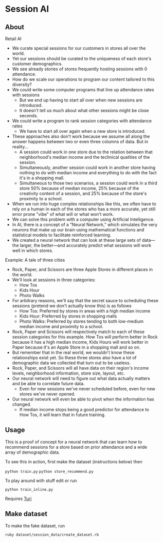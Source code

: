 # Session AI

## About

Retail AI

- We curate special sessions for our customers in stores all over the world.
- Yet our sessions should be curated to the uniqueness of each store's customer demographics.
- We see already stories of stores frequently hosting sessions with 0 attendance.
- How do we scale our operations to program our content tailored to this diversity?
- We could write some computer programs that line up attendance rates with sessions
    - But we end up having to start all over when new sessions are introduced.
    - It doesn't tell us much about what other sessions might be close seconds.
- We could write a program to rank session categories with attendance rates
    - We have to start all over again when a new store is introduced.
- These approaches also don't work because we assume all along the answer happens between two or even three columns of data. But in reality...
    - A session could work in one store due to the relation between that neighborhood's median income and the technical qualities of the session.
    - Simultaneously, another session could work in another store having nothing to do with median income and everything to do with the fact it's in a shopping mall.
    - Simultaneous to those two scenarios, a session could work in a third store 50% because of median income, 25% because of the creativity content of a session, and 25% because of the store's proximity to a school.
- When we run into huge complex relationships like this, we often have to rely on a human in each of the stores who has a more accurate, yet still error prone "vibe" of what will or what won't work.
- We can solve this problem with a computer using Artificial Intelligence.
- In AI, there is a concept of a "Neural Network," which simulates the very neurons that make up our brain using mathematical functions and statistical models to facilitate reinforced learning.
- We created a neural network that can look at these large sets of data—the larger, the better—and accurately predict what sessions will work well in which stores.

Example: A tale of three cities

- Rock, Paper, and Scissors are three Apple Stores in different places in the world.
- We'll look at sessions in three categories:
    - How Tos
    - Kids Hour
    - Photo Walks
- For arbitrary reasons, we'll say that the secret sauce to scheduling these sessions (pretend we don't actually know this) is as follows
    - How Tos: Preferred by stores in areas with a high median income
    - Kids Hour: Preferred by stores in shopping malls
    - Photo Walks: Preferred by stores tending to both low-medium median income and proximity to a school.
- Rock, Paper and Scissors will respectively match to each of these session categories for this example. How Tos will perform better in Rock because it has a high median income, Kids Hours will work better in Paper because it's an Apple Store in a shopping mall and so on.
- But remember that in the real world, we wouldn't know these relationships exist yet. So these three stores also have a lot of demographic data we collected that turn out to be useless.
- Rock, Paper, and Scissors will all have data on their region's income levels, neighborhood information, store size, layout, etc.
- Our neural network will need to figure out what data actually matters and be able to correlate future data.
    - Even for new sessions we've never scheduled before, even for new stores we've never opened.
- Our neural network will even be able to pivot when the information has changed.
    - If median income stops being a good predictor for attendance to How Tos, it will learn that in future training.

## Usage

This is a proof of concept for a neural network that can learn how to recommend sessions for a store based on prior attendance and a wide array of demographic data.

To see this in action, first make the dataset (instructions below) then

`python train.py`
`python store_recommend.py`

To play around with stuff edit or run

`python train_inline.py`

Requires [Turi](http://turi.com)

## Make dataset

To make the fake dataset, run 

`ruby dataset/session_data/create_dataset.rb`

